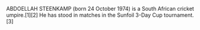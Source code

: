 ABDOELLAH STEENKAMP (born 24 October 1974) is a South African cricket umpire.[1][2] He has stood in matches in the Sunfoil 3-Day Cup tournament.[3]
